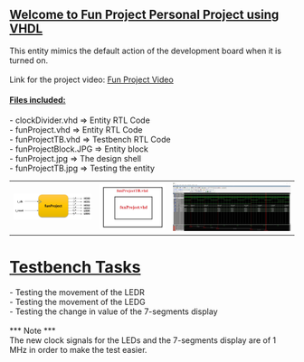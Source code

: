 <h2><u>Welcome to Fun Project Personal Project using VHDL</u></h2>
<p>
This entity mimics the default action of the development board when it is turned on.<br><br>
Link for the project video: <a href="https://youtu.be/KWA6I9wV8XQ" target="_blank">Fun Project Video</a>
</p>
<h4><u>Files included:</u></h4>
<p>
- clockDivider.vhd  =>  Entity RTL Code<br>
- funProject.vhd    =>  Entity RTL Code<br>
- funProjectTB.vhd  =>  Testbench RTL Code<br>
- funProjectBlock.JPG  =>  Entity block<br>
- funProject.jpg  =>  The design shell<br>
- funProjectTB.jpg  =>  Testing the entity<br>
</p>
<table>
    <tr>
            <td><img src="https://github.com/Matanlaza89/Fun-Project/blob/main/images/funProjectBlock.JPG" alt=""></td>
            <td><img src="https://github.com/Matanlaza89/Fun-Project/blob/main/images/funProject.JPG" alt=""></td>
            <td><img src="https://github.com/Matanlaza89/Fun-Project/blob/main/images/funProjectTB.JPG" alt=""></td>
</table>

<h1><u>Testbench Tasks</u></h1>
<p>
- Testing the movement of the LEDR <br>
- Testing the movement of the LEDG <br>
- Testing the change in value of the 7-segments display <br><br>
*** Note *** <br>The new clock signals for the LEDs and  the 7-segments display are of 1 MHz in order to make the test easier.
</p>
